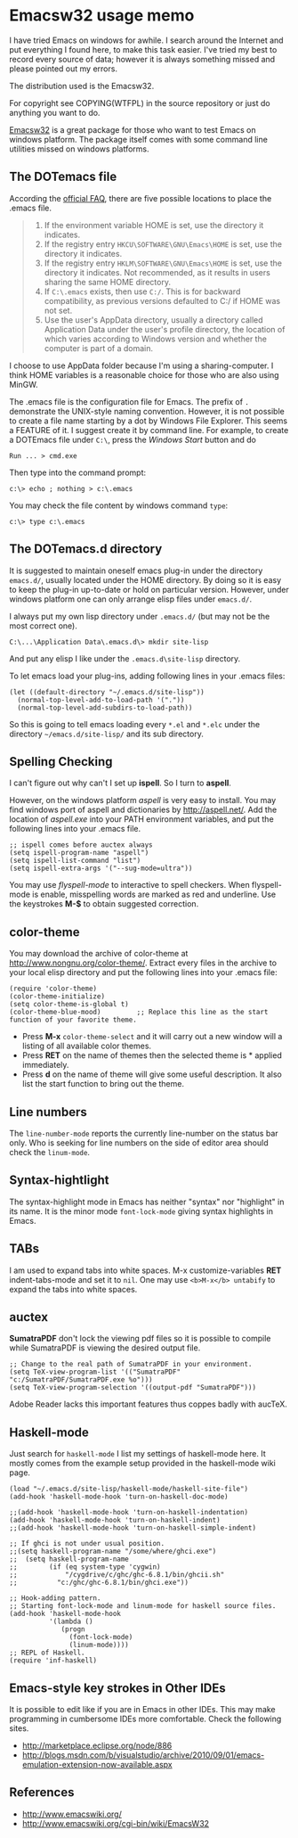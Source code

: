 Emacsw32 usage memo
===================

I have tried Emacs on windows for awhile. I search around the Internet
and put everything I found here, to make this task easier.
I've tried my best to record every source of data; however it is
always something missed and  please pointed out my errors.

The distribution used is the Emacsw32.

For copyright see COPYING(WTFPL) in the source repository or just do anything you want to do.

[Emacsw32](http://ourcomments.org/Emacs/EmacsW32.html) is a great package for those who want to test Emacs on windows platform.
The package itself comes with some command line utilities missed on windows platforms.

The DOTemacs file
----

According the [official FAQ](http://www.gnu.org/software/emacs/windows/Installing-Emacs.html), there are five possible locations 
to place the .emacs file.

>1.    If the environment variable HOME is set, use the directory it indicates.
>2.    If the registry entry `HKCU\SOFTWARE\GNU\Emacs\HOME` is set, use the directory it indicates.
>3.    If the registry entry `HKLM\SOFTWARE\GNU\Emacs\HOME` is set, use the directory it indicates. Not recommended, as it results in users sharing the same HOME directory.
>4.    If `C:\.emacs` exists, then use `C:/`. This is for backward compatibility, as previous versions defaulted to C:/ if HOME was not set.
>5.    Use the user's AppData directory, usually a directory called Application Data under the user's profile directory, the location of which varies according to Windows version and whether the computer is part of a domain. 

I choose to use AppData folder because I'm using a sharing-computer. I think HOME variables is a reasonable choice for those who are also using MinGW.

The .emacs file is the configuration file for Emacs. The prefix of ``.`` demonstrate the UNIX-style naming  convention. However, it is not possible to create a file name starting by a dot by Windows File Explorer. This seems a FEATURE of it. I suggest create it by command line. For example, to create a DOTEmacs file under `C:\`, press the *Windows Start* button and do 

```
Run ... > cmd.exe
```

Then type into the command prompt:

```
c:\> echo ; nothing > c:\.emacs
```

You may check the file content by windows command `type`:

```
c:\> type c:\.emacs
```

The DOTemacs.d directory
----

It is suggested to maintain oneself emacs plug-in under the directory `emacs.d/`, usually located under the HOME directory.
By doing so it is easy to keep the plug-in up-to-date or hold on particular version. 
However, under windows platform one can only arrange elisp files under `emacs.d/`. 

I always put my own lisp directory under `.emacs.d/` (but may not be the most correct one).

    C:\...\Application Data\.emacs.d\> mkdir site-lisp

And put any elisp I like under the `.emacs.d\site-lisp` directory.

To let emacs load your plug-ins, adding following lines in your .emacs files:

    (let ((default-directory "~/.emacs.d/site-lisp"))
      (normal-top-level-add-to-load-path '("."))
      (normal-top-level-add-subdirs-to-load-path))

So this is going to tell emacs loading every `*.el` and `*.elc` under the directory `~/emacs.d/site-lisp/` and its sub directory.

Spelling Checking
----

I can't figure out why can't I set up __ispell__. So I turn to __aspell__.

However, on the windows platform _aspell_ is very easy to install. You may find windows port of aspell and dictionaries by http://aspell.net/.
Add the location of _aspell.exe_ into your PATH environment variables, and put the following lines into your .emacs file.

    ;; ispell comes before auctex always
    (setq ispell-program-name "aspell")
    (setq ispell-list-command "list")
    (setq ispell-extra-args '("--sug-mode=ultra"))

You may use _flyspell-mode_ to interactive to spell checkers. 
When flyspell-mode is enable, misspelling words are marked as red and underline. 
Use the keystrokes <b>M-$</b> to obtain suggested correction.  

color-theme
----

You may download the archive of color-theme at http://www.nongnu.org/color-theme/.
Extract every files in the archive to your local elisp directory and put the following lines into your .emacs file:

    (require 'color-theme)
    (color-theme-initialize)
    (setq color-theme-is-global t)
    (color-theme-blue-mood)         ;; Replace this line as the start function of your favorite theme.

* Press <b>M-x</b> `color-theme-select` and it will carry out a new window will a listing of all available color themes.
* Press <b>RET</b> on the name of themes then the selected theme is * applied  immediately.
* Press <b>d</b> on the name of theme will give some useful description. It also list the start function to bring out the theme.

Line numbers
----

The `line-number-mode` reports the currently line-number on the status bar only. 
Who is seeking for line numbers on the side of editor area should check the `linum-mode`.

Syntax-hightlight
----

The syntax-highlight mode in Emacs has neither "syntax" nor "highlight" in its name.
It is the minor mode ``font-lock-mode`` giving syntax highlights in Emacs. 

TABs
----
I am used to expand tabs into white spaces.  M-x customize-variables <b>RET</b> indent-tabs-mode and set it to `nil`.
One may use `<b>M-x</b> untabify` to expand the tabs into white spaces.

auctex
----

__SumatraPDF__ don't lock the viewing pdf files so it is possible to compile while SumatraPDF is viewing the desired output file. 

    ;; Change to the real path of SumatraPDF in your environment.
    (setq TeX-view-program-list '(("SumatraPDF" "c:/SumatraPDF/SumatraPDF.exe %o"))) 
    (setq TeX-view-program-selection '((output-pdf "SumatraPDF")))

Adobe Reader lacks this important features thus coppes badly with aucTeX.
  
Haskell-mode
----
Just search for ``haskell-mode``
I list my settings of haskell-mode here. It mostly comes from the example setup provided in the haskell-mode wiki page.

```
(load "~/.emacs.d/site-lisp/haskell-mode/haskell-site-file")
(add-hook 'haskell-mode-hook 'turn-on-haskell-doc-mode)

;;(add-hook 'haskell-mode-hook 'turn-on-haskell-indentation)
(add-hook 'haskell-mode-hook 'turn-on-haskell-indent)
;;(add-hook 'haskell-mode-hook 'turn-on-haskell-simple-indent)

;; If ghci is not under usual position.
;;(setq haskell-program-name "/some/where/ghci.exe")
;;  (setq haskell-program-name
;;        (if (eq system-type 'cygwin)
;;            "/cygdrive/c/ghc/ghc-6.8.1/bin/ghcii.sh"
;;          "c:/ghc/ghc-6.8.1/bin/ghci.exe"))

;; Hook-adding pattern.
;; Starting font-lock-mode and linum-mode for haskell source files.
(add-hook 'haskell-mode-hook
          '(lambda ()
             (progn
               (font-lock-mode)
               (linum-mode))))
;; REPL of Haskell. 
(require 'inf-haskell)
```

Emacs-style key strokes in Other IDEs
----

It is possible to edit like if you are in Emacs in other IDEs. This may make programming in cumbersome IDEs more comfortable. Check the following sites.

* http://marketplace.eclipse.org/node/886
* http://blogs.msdn.com/b/visualstudio/archive/2010/09/01/emacs-emulation-extension-now-available.aspx

References
----
* http://www.emacswiki.org/
* http://www.emacswiki.org/cgi-bin/wiki/EmacsW32
